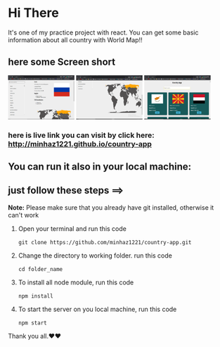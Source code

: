 # Hi There  
It's one of my practice project with react. You can get some basic information about all country with World Map!!

## here some Screen short  

<img src="./src/image/Screenshot%20(122).png" alt="MarineGEO circle logo" style="height: 100px; width:30%;"/>
<img src="./src/image/Screenshot%20(123).png" alt="MarineGEO circle logo" style="height: 100px; width:30%;"/>
<img src="./src/image/Screenshot%20(124).png" alt="MarineGEO circle logo" style="height: 100px; width:30%;"/>

### here is live link you can visit by click here:  http://minhaz1221.github.io/country-app 


## You can run it also in your  local machine: 
## just follow these steps  ==>  

__Note:__ Please make sure that you already have git installed, otherwise it can't work

1. Open your terminal and run this code 
    ```
    git clone https://github.com/minhaz1221/country-app.git
    ```  
2. Change the directory to working folder. run this code  
    ```
    cd folder_name 
    ```  
3. To install all node module, run this code  
    ```
    npm install
    ```  
4. To start the server on you local machine, run this code  
    ```
    npm start 
    ```

Thank you all.❤❤
